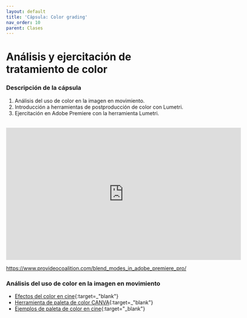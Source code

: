 ```yaml
---
layout: default
title: 'Cápsula: Color grading'
nav_order: 10
parent: Clases
---
```


# Análisis y ejercitación de tratamiento de color

### Descripción de la cápsula
1. Análisis del uso de color en la imagen en movimiento.
2. Introducción a herramientas de postproducción de color con Lumetri.
3. Ejercitación en Adobe Premiere con la herramienta Lumetri.

<br>

<iframe style="width: 640px; height: 360px; overflow: hidden;"  scrolling="no" frameborder="0" src="https://editor.p5js.org/cristianreynaga/embed/qCI-RogIy"></iframe>

https://www.provideocoalition.com/blend_modes_in_adobe_premiere_pro/

### Análisis del uso de color en la imagen en movimiento

- [Efectos del color en cine](https://vimeo.com/169046276){:target=_"blank"}
- [Herramienta de paleta de color CANVA](https://www.canva.com/colors/color-wheel/){:target=_"blank"}
- [Ejemplos de paleta de color en cine](https://www.cinema5d.com/film-color-schemes-cinematic-color-design/){:target="_blank"}